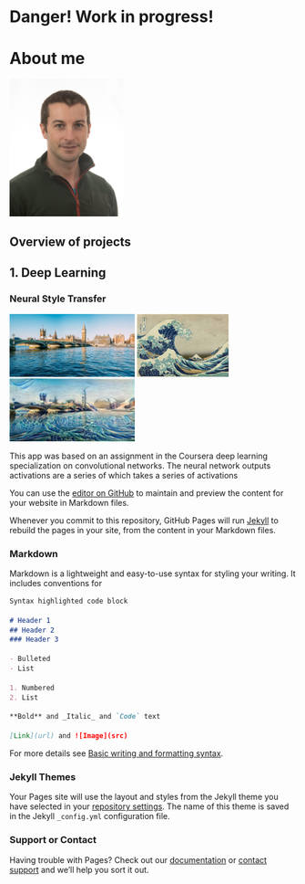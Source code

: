 # Danger! Work in progress!

# About me
<img src="images/Profile_pic_small.jpeg" width="200"> 

## Overview of projects

## 1. Deep Learning

### Neural Style Transfer
<img src="images/BigBen.jpg" height="110">  <img src="images/The_Great_Wave_off_Kanagawa.jpg" height="110"> <img src="images/StyleMerged_BB_Wave.jpeg" height="110"> 

This app was based on an assignment in the Coursera deep learning specialization on convolutional networks. The neural network outputs activations are a series of  which takes a series of activations 


You can use the [editor on GitHub](https://github.com/stuarthaze/stuarthaze.github.io/edit/main/README.md) to maintain and preview the content for your website in Markdown files.

Whenever you commit to this repository, GitHub Pages will run [Jekyll](https://jekyllrb.com/) to rebuild the pages in your site, from the content in your Markdown files.

### Markdown

Markdown is a lightweight and easy-to-use syntax for styling your writing. It includes conventions for

```markdown
Syntax highlighted code block

# Header 1
## Header 2
### Header 3

- Bulleted
- List

1. Numbered
2. List

**Bold** and _Italic_ and `Code` text

[Link](url) and ![Image](src)
```

For more details see [Basic writing and formatting syntax](https://docs.github.com/en/github/writing-on-github/getting-started-with-writing-and-formatting-on-github/basic-writing-and-formatting-syntax).

### Jekyll Themes

Your Pages site will use the layout and styles from the Jekyll theme you have selected in your [repository settings](https://github.com/stuarthaze/stuarthaze.github.io/settings/pages). The name of this theme is saved in the Jekyll `_config.yml` configuration file.

### Support or Contact

Having trouble with Pages? Check out our [documentation](https://docs.github.com/categories/github-pages-basics/) or [contact support](https://support.github.com/contact) and we’ll help you sort it out.
